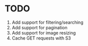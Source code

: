# TODO

1. Add support for filtering/searching
1. Add support for pagination
1. Add support for image resizing
1. Cache GET requests with S3